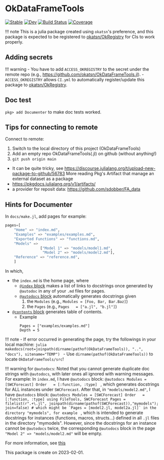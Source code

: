 # OkDataFrameTools

[![Stable](https://img.shields.io/badge/docs-stable-blue.svg)](https://okatsn.github.io/OkDataFrameTools.jl/stable/)
[![Dev](https://img.shields.io/badge/docs-dev-blue.svg)](https://okatsn.github.io/OkDataFrameTools.jl/dev/)
[![Build Status](https://github.com/okatsn/OkDataFrameTools.jl/actions/workflows/CI.yml/badge.svg?branch=main)](https://github.com/okatsn/OkDataFrameTools.jl/actions/workflows/CI.yml?query=branch%3Amain)
[![Coverage](https://codecov.io/gh/okatsn/OkDataFrameTools.jl/branch/main/graph/badge.svg)](https://codecov.io/gh/okatsn/OkDataFrameTools.jl)

!!! note
    This is a julia package created using `okatsn`'s preference, and this package is expected to be registered to [okatsn/OkRegistry](https://github.com/okatsn/OkRegistry) for CIs to work properly.

## Adding secrets
!!! warning
    - You have to add `ACCESS_OKREGISTRY` to the secret under the remote repo (e.g., https://github.com/okatsn/OkDataFrameTools.jl).
    - `ACCESS_OKREGISTRY` allows `CI.yml` to automatically register/update this package to [okatsn/OkRegistry](https://github.com/okatsn/OkRegistry).

## Doc test
`pkg> add Documenter` to make doc tests worked.

## Tips for connecting to remote
Connect to remote:
1. Switch to the local directory of this project (OkDataFrameTools)
2. Add an empty repo OkDataFrameTools(.jl) on github (without anything!)
3. `git push origin main`
- It can be quite tricky, see https://discourse.julialang.org/t/upload-new-package-to-github/56783
More reading
Pkg's Artifact that manage an external dataset as a package
- https://pkgdocs.julialang.org/v1/artifacts/
- a provider for reposit data: https://github.com/sdobber/FA_data

## Hints for Documenter

In `docs/make.jl`, add pages for example:
```julia
pages=[
    "Home" => "index.md",
    "Examples" => "examples/examples.md",
    "Exported Functions" => "functions.md",
    "Models" =>
                ["Model 1" => "models/model1.md",
                 "Model 2" => "models/model2.md"],
    "Reference" => "reference.md",
    ]
```

In which,
- the `index.md` is the home page, where
    - [`@index` block](https://documenter.juliadocs.org/stable/man/syntax/#@index-block) makes a list of links to docstrings once generated by `@autodoc` in any of your `.md` files for pages.
    - [`@autodocs` block](https://documenter.juliadocs.org/stable/man/syntax/#@autodocs-block) automatically generates docstrings given
        1. the `Modules` (e.g., `Modules = [Foo, Bar, Bar.Baz]`)
        2. the `Pages` (e.g., `Pages   = ["a.jl", "b.jl"]`)
- [`@contents` block](https://documenter.juliadocs.org/stable/man/syntax/#@contents-block) generates table of contents.
    - Example
      ```@contents
      Pages = ["examples/examples.md"]
      Depth = 5
      ```

!!! note
    - If error occurred in generating the page, try the followings in your local machine:
    ```julia
    makedocs(root=joinpath(dirname(pathof(OkDataFrameTools)), "..", "docs"), sitename="TEMP")
    ```
    - Use `dirname(pathof(OkDataFrameTools))` to locate `OkDataFrameTools/src`!

!!! warning for  `@autodocs`:
    Noted that you cannot generate duplicate doc strings with `@autodocs`, with later ones all ignored with warning messages. For example:
    In `index.md`, I have `@autodocs` block:
    ```@autodocs
    Modules = [SWCForecast]
    Order   = [:function, :type]
    ```
    , which generates docstrings for ALL instances under `SWCForecast`.
    After that, in `"models/model2.md"`, I have `@autodocs` block:
    ```@autodocs
    Modules = [SWCForecast]
    Order   = [:function, :type]
    using FileTools, SWCForecast
    Pages = filelist(r".+\.jl", joinpath(dirname(pathof(SWCForecast)),"mymodels"); join=false)
    # which might be `Pages = [model2.jl, model2a.jl]` in the directory "mymodels", for example
    ```
    , which is intended to generate docstrings for instances (functions, macros, structs...) defined in all `.jl` files in the directory "mymodels".
    However, since the docstrings for an instance cannot be `@autodocs` twice, the corresponding `@autodocs` block in the page `"Model 2" => "models/model2.md"` will be empty.

For more information, see [this](https://documenter.juliadocs.org/stable/man/guide/#Adding-Some-Docstrings)

This package is create on 2023-02-01.
